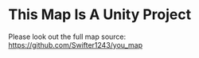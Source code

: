 # This Map Is A Unity Project

Please look out the full map source: https://github.com/Swifter1243/you_map